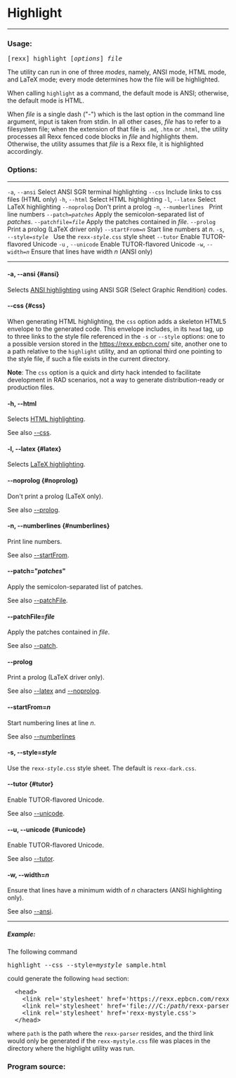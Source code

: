 Highlight
=========

----------------------------

### Usage:

<pre>
[rexx] highlight [<em>options</em>] <em>file</em>
</pre>

The utility can run in one of three <em>modes</em>, namely,
ANSI mode, HTML mode, and LaTeX mode; every mode determines
how the file will be highlighted.

When calling `highlight` as a command, the default mode is ANSI;
otherwise, the default mode is HTML.

When <em>file</em> is a single dash ("-") which is the last
option in the command line argument, input is taken from stdin.
In all other cases, <em>file</em> has to refer to a filesystem
file; when the extension of that file is `.md`, `.htm` or `.html`,
the utility processes all Rexx fenced code blocks in <em>file</em>
and highlights them. Otherwise, the utility assumes that <em>file</em>
is a Rexx file, it is highlighted accordingly.

### Options:

------------------------------------------------------- ------------------------------
`-a`, `--ansi`                                          Select ANSI SGR terminal highlighting
`--css`                                                 Include links to css files (HTML only)
`-h`, `--html`                                          Select HTML highlighting
`-l`, `--latex`                                         Select LaTeX highlighting
`--noprolog`                                            Don't print a prolog
`-n`, `--numberlines`&nbsp;&nbsp;                       Print line numbers
`--patch=`<code><em>patches</em></code>                 Apply the semicolon-separated list of *patches*.
`--patchfile=`<code><em>file</em></code>                Apply the patches contained in *file*.
`--prolog`                                              Print a prolog (LaTeX driver only)
`--startFrom=`<code><em>n</em></code>                   Start line numbers at *n*.
`-s`, `--style=`<code><em>style</em></code>&nbsp;&nbsp; Use the <code>rexx-<em>style</em>.css</code> style sheet
`--tutor`                                               Enable TUTOR-flavored Unicode
`-u` , `--unicode`                                      Enable TUTOR-flavored Unicode
`-w`, <code>--width=<em>n</em></code>                   Ensure that lines have width <em>n</em> (ANSI only)
------------------------------------------------------- ------------------------------

#### -a, --ansi {#ansi}

Selects [ANSI highlighting](../../highlighter/ansi/)
using ANSI SGR (Select Graphic Rendition) codes.

#### --css {#css}

When generating HTML highlighting, the `css` option adds a skeleton
HTML5 envelope to the generated code. This envelope includes, in its
`head` tag, up to three links to the style file referenced in the `-s` or `--style`
options: one to a possible version stored in the <https://rexx.epbcn.com/> site,
another one to a path relative to the `highlight` utility, and an
optional third one pointing to the style file, if such a file exists
in the current directory.

**Note**: The `css` option is a quick and dirty hack intended to facilitate
development in RAD scenarios, not a way to generate distribution-ready
or production files.

#### -h, --html

Selects [HTML highlighting](../../highlighter/html/).

See also [--css](#css).

#### -l, --latex {#latex}

Selects [LaTeX highlighting](../../highlighter/latex/).

#### --noprolog {#noprolog}

Don't print a prolog (LaTeX only).

See also [--prolog](#prolog).

#### -n, --numberlines {#numberlines}

Print line numbers.

See also [--startFrom](#startFrom).

#### --patch="_patches_"

Apply the semicolon-separated list of patches.

See also [--patchFile](#patchFile).

#### --patchFile=_file_

Apply the patches contained in _file_.

See also [--patch](#patch).

#### --prolog

Print a prolog (LaTeX driver only).

See also [--latex](#latex) and [--noprolog](#noprolog).

#### --startFrom=_n_

Start numbering lines at line _n_.

See also [--numberlines](#numberlines)

#### -s, --style=_style_

Use the <code>rexx-<em>style</em>.css</code> style sheet.
The default is `rexx-dark.css`.

#### --tutor {#tutor}

Enable TUTOR-flavored Unicode.

See also [--unicode](#unicode).

#### --u, --unicode {#unicode}

Enable TUTOR-flavored Unicode.

See also [--tutor](#tutor).

#### -w, --width=_n_

Ensure that lines have a minimum width of _n_ characters
(ANSI highlighting only).

See also [--ansi](#ansi).

--------------

##### Example:

The following command

<pre>
highlight --css --style=<em>mystyle</em> sample.html
</pre>

could generate the following `head` section:

<pre>
  &lt;head>
    &lt;link rel='stylesheet' href='https://rexx.epbcn.com/rexx-parser/css/rexx-mystyle.css'>
    &lt;link rel='stylesheet' href='file:///C:/<em>path</em>/rexx-parser/bin/../css/rexx-mystyle.css'>
    &lt;link rel='stylesheet' href='rexx-mystyle.css'>
  &lt;/head>
</pre>

where `path` is the path where the `rexx-parser` resides, and the third link would
only be generated if the `rexx-mystyle.css` file was places in the directory
where the highlight utility was run.

### Program source:

~~~rexx {source=../../../bin/highlight.rex}
~~~